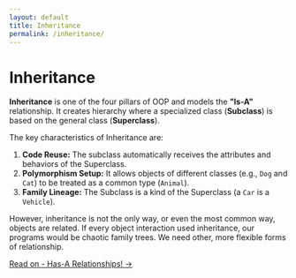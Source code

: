 ```yaml
---
layout: default
title: Inheritance
permalink: /inheritance/
---
```


# Inheritance

**Inheritance** is one of the four pillars of OOP and models the **"Is-A"** relationship. It creates hierarchy where a specialized class (**Subclass**) is based on the general class (**Superclass**).

The key characteristics of Inheritance are:

1. **Code Reuse:** The subclass automatically receives the attributes and behaviors of the Superclass.
2. **Polymorphism Setup:** It allows objects of different classes (e.g., `Dog` and `Cat`) to be treated as a common type (`Animal`).
3. **Family Lineage:** The Subclass is a kind of the Superclass (a `Car` is a `Vehicle`).

However, inheritance is not the only way, or even the most common way, objects are related. If every object interaction used inheritance, our programs would be chaotic family trees. We need other, more flexible forms of relationship.

[Read on - Has-A Relationships! →](/inheritance/has-a/)

